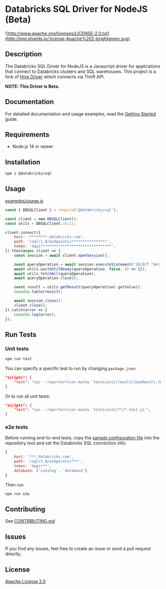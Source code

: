 # Databricks SQL Driver for NodeJS (Beta)

![http://www.apache.org/licenses/LICENSE-2.0.txt](http://img.shields.io/:license-Apache%202-brightgreen.svg)

## Description

The Databricks SQL Driver for NodeJS is a Javascript driver for applications that connect to Databricks clusters and SQL warehouses. This project is a fork of [Hive Driver](https://github.com/lenchv/hive-driver) which connects via Thrift API.

**NOTE: This Driver is Beta.**

## Documentation

For detailed documentation and usage examples, read the [Getting Started](docs/readme.md) guide.

## Requirements

- Node.js 14 or newer

## Installation

```bash
npm i @databricks/sql
```

## Usage

[examples/usage.js](examples/usage.js)
```javascript
const { DBSQLClient } = require('@databricks/sql');

const client = new DBSQLClient();
const utils = DBSQLClient.utils;

client.connect({
    host: '********.databricks.com',
    path: '/sql/1.0/endpoints/****************',
    token: 'dapi********************************',
}).then(async client => {
    const session = await client.openSession();

    const queryOperation = await session.executeStatement('SELECT "Hello, World!"', { runAsync: true });
    await utils.waitUntilReady(queryOperation, false, () => {});
    await utils.fetchAll(queryOperation);
    await queryOperation.close();

    const result = utils.getResult(queryOperation).getValue();
    console.table(result);

    await session.close();
    client.close();
}).catch(error => {
    console.log(error);
});
```

## Run Tests

### Unit tests

```bash
npm run test
```

You can specify a specific test to run by changing `package.json`:

```json
"scripts": {
    "test": "nyc --reporter=lcov mocha 'tests/unit/result/JsonResult.test.js'",
}
```

Or to run all unit tests:

```json
"scripts": {
    "test": "nyc --reporter=lcov mocha 'tests/unit/**/*.test.js'",
}
```

### e2e tests


Before running end-to-end tests, copy the [sample configuration file](tests/e2e/utils/config.js) into the repository root and set the Databricks SQL connection info:

```javascript
{
    host: '***.databricks.com',
    path: '/sql/1.0/endpoints/***',
    token: 'dapi***',
    database: ['catalog', 'database'],
}
```

Then run

```bash
npm run e2e
```

## Contributing

See [CONTRIBUTING.md](CONTRIBUTING.md)

## Issues

If you find any issues, feel free to create an issue or send a pull request directly.

## License
 
[Apache License 2.0](LICENSE)
